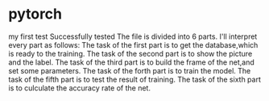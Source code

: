 # pytorch
my first test
Successfully tested The file is divided into 6 parts.
I'll interpret every part as follows: The task of the first part is to get the database,which is ready to the training. 
The task of the second part is to show the picture and the label. 
The task of the third part is to build the frame of the net,and set some parameters.
The task of the forth part is to train the model. The task of the fifth part is to test the result of training. 
The task of the sixth part is to culculate the accuracy rate of the net.

